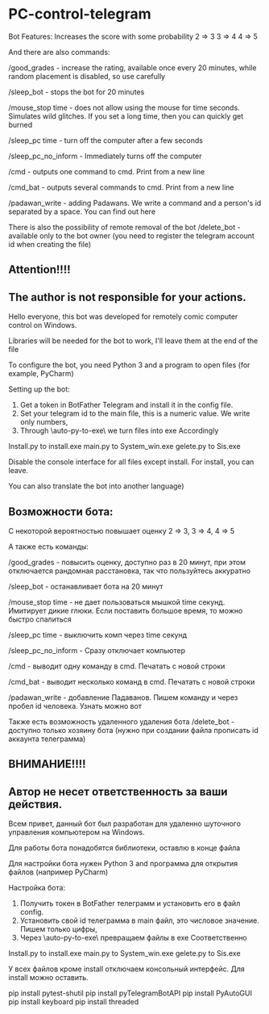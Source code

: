 # PC-control-telegram
Bot Features:
Increases the score with some probability 
2 => 3
3 => 4
4 => 5

And there are also commands:

/good_grades - increase the rating, available once every 20 minutes, while random placement is disabled, so use carefully 

/sleep_bot - stops the bot for 20 minutes 

/mouse_stop time - does not allow using the mouse for time seconds. Simulates wild glitches. If you set a long time, then you can quickly get burned

/sleep_pc time - turn off the computer after a few seconds

/sleep_pc_no_inform - Immediately turns off the computer

/cmd - outputs one command to cmd. Print from a new line

/cmd_bat - outputs several commands to cmd. Print from a new line

/padawan_write - adding Padawans. We write a command and a person's id separated by a space. You can find out here


There is also the possibility of remote removal of the bot
/delete_bot - available only to the bot owner (you need to register the telegram account id when creating the file)

## **Attention!!!!**

## The author is not responsible for your actions.


Hello everyone, this bot was developed for remotely comic computer control on Windows. 

Libraries will be needed for the bot to work, I'll leave them at the end of the file



To configure the bot, you need Python 3 and a program to open files (for example, PyCharm)

Setting up the bot:

1. Get a token in BotFather Telegram and install it in the config file.
2. Set your telegram id to the main file, this is a numeric value. We write only numbers, 
3. Through \auto-py-to-exe\ we turn files into exe
Accordingly 


Install.py to install.exe
main.py to System_win.exe
gelete.py to Sis.exe

Disable the console interface for all files except install. For install, you can leave.



You can also translate the bot into another language)

## Возможности бота:

С некоторой вероятностью повышает оценку 2 => 3,  3 => 4, 4 => 5


А также есть команды:

/good_grades - повысить оценку, доступно раз в 20 минут, при этом отключается рандомная расстановка, так что пользуйтесь аккуратно 

/sleep_bot - останавливает бота на 20 минут 

/mouse_stop time - не дает пользоваться мышкой time секунд. Имитирует дикие глюки. Если поставить большое время, то можно быстро спалиться


/sleep_pc time - выключить комп через time секунд

/sleep_pc_no_inform - Сразу отключает компьютер

/cmd - выводит одну команду в cmd. Печатать с новой строки

/cmd_bat - выводит несколько команд в cmd. Печатать с новой строки

/padawan_write - добавление Падаванов. Пишем команду и через пробел id человека. Узнать можно вот



Также есть возможность удаленного удаления бота
/delete_bot - доступно только хозяину бота (нужно при создании файла прописать id аккаунта телеграмма)

## ****ВНИМАНИЕ!!!!****

## Автор не несет ответственность за ваши действия.

Всем привет, данный бот был разработан для удаленно шуточного управления компьютером на Windows. 

Для работы бота понадобятся библиотеки, оставлю в конце файла



Для настройки бота нужен Python 3 and программа для открытия файлов (например PyCharm)

Настройка бота:

1. Получить токен в BotFather телеграмм и установить его в файл config.
2. Установить свой id телеграмма в main файл, это числовое значение. Пишем только цифры, 
3. Через \auto-py-to-exe\ превращаем файлы в exe
Соответственно 


Install.py to install.exe
main.py to System_win.exe
gelete.py to Sis.exe

У всех файлов кроме install отключаем консольный интерфейс. Для install можно оставить. 
 


pip install pytest-shutil
pip install pyTelegramBotAPI
pip install PyAutoGUI
pip install keyboard
pip install threaded
